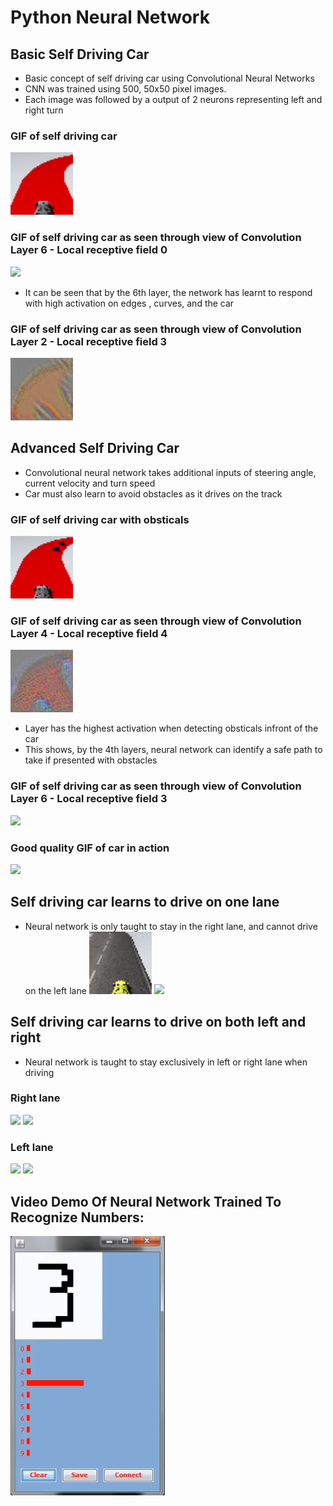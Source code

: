 # Python Neural Network

## Basic Self Driving Car 
- Basic concept of self driving car using Convolutional Neural Networks 
- CNN was trained using 500, 50x50 pixel images. 
- Each image was followed by a output of 2 neurons representing left and right turn 

### GIF of self driving car
![](https://github.com/InderPabla/PythonNeuralNetwork/blob/master/Images/3.gif)

### GIF of self driving car as seen through view of Convolution Layer 6 - Local receptive field 0
![](https://github.com/InderPabla/PythonNeuralNetwork/blob/master/Images/2.gif)
- It can be seen that by the 6th layer, the network has learnt to respond with high activation on edges , curves, and the car

### GIF of self driving car as seen through view of Convolution Layer 2 - Local receptive field 3
![](https://github.com/InderPabla/PythonNeuralNetwork/blob/master/Images/4.gif)

## Advanced Self Driving Car 
- Convolutional neural network takes additional inputs of steering angle, current velocity and turn speed 
- Car must also learn to avoid obstacles as it drives on the track

### GIF of self driving car with obsticals 
![](https://github.com/InderPabla/PythonNeuralNetwork/blob/master/Images/7.gif)

### GIF of self driving car as seen through view of Convolution Layer 4 - Local receptive field 4
![](https://github.com/InderPabla/PythonNeuralNetwork/blob/master/Images/8.gif)
- Layer has the highest activation when detecting obsticals infront of the car 
- This shows, by the 4th layers, neural network can identify a safe path to take if presented with obstacles 

### GIF of self driving car as seen through view of Convolution Layer 6 - Local receptive field 3
![](https://github.com/InderPabla/PythonNeuralNetwork/blob/master/Images/6.gif)

### Good quality GIF of car in action
![](https://github.com/InderPabla/PythonNeuralNetwork/blob/master/Images/5.gif)

## Self driving car learns to drive on one lane
- Neural network is only taught to stay in the right lane, and cannot drive on the left lane
![](https://github.com/InderPabla/PythonNeuralNetwork/blob/master/Images/10.gif)
![](https://github.com/InderPabla/PythonNeuralNetwork/blob/master/Images/9.gif)

## Self driving car learns to drive on both left and right
- Neural network is taught to stay exclusively in left or right lane when driving
### Right lane
![](https://github.com/InderPabla/PythonNeuralNetwork/blob/master/Images/11.gif)
![](https://github.com/InderPabla/PythonNeuralNetwork/blob/master/Images/12.gif)
### Left lane
![](https://github.com/InderPabla/PythonNeuralNetwork/blob/master/Images/13.gif)
![](https://github.com/InderPabla/PythonNeuralNetwork/blob/master/Images/14.gif)

## Video Demo Of Neural Network Trained To Recognize Numbers:
[![ScreenShot](https://github.com/InderPabla/PythonNeuralNetwork/blob/master/Images/1.PNG)](http://youtu.be/yt6k5CD7e6M)


